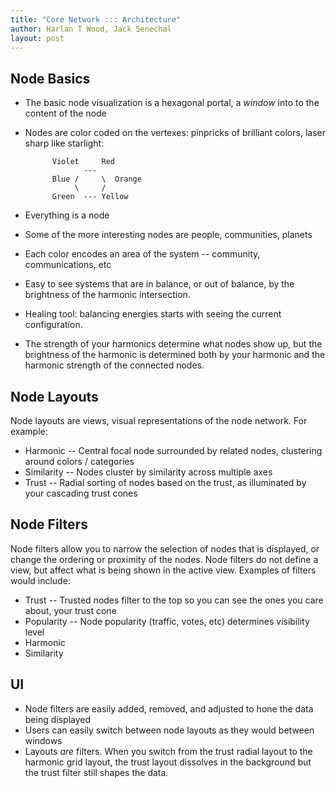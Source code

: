 ```yaml
---
title: "Core Network ::: Architecture"
author: Harlan T Wood, Jack Senechal
layout: post
---
```


Node Basics
-----------

 * The basic node visualization is a hexagonal portal, a _window_ into to the content of the node
 * Nodes are color coded on the vertexes: pinpricks of brilliant colors, laser sharp like starlight:

             Violet     Red
                    ---
             Blue /     \  Orange
                  \     /
             Green  --- Yellow

 * Everything is a node
 * Some of the more interesting nodes are people, communities, planets
 * Each color encodes an area of the system -- community, communications, etc
 * Easy to see systems that are in balance, or out of balance, by the brightness of the harmonic intersection.
 * Healing tool: balancing energies starts with seeing the current configuration.
 * The strength of your harmonics determine what nodes show up, but the brightness of the harmonic is determined both by your harmonic and the harmonic strength of the connected nodes.

Node Layouts
------------

Node layouts are views, visual representations of the node network. For example:

 * Harmonic -- Central focal node surrounded by related nodes, clustering around colors / categories
 * Similarity -- Nodes cluster by similarity across multiple axes
 * Trust -- Radial sorting of nodes based on the trust, as illuminated by your cascading trust cones

Node Filters
------------

Node filters allow you to narrow the selection of nodes that is displayed, or change the ordering or proximity of the nodes. Node filters do not define a view, but affect what is being shown in the active view. Examples of filters would include:

 * Trust -- Trusted nodes filter to the top so you can see the ones you care about, your trust cone
 * Popularity -- Node popularity (traffic, votes, etc) determines visibility level
 * Harmonic
 * Similarity

UI
--

* Node filters are easily added, removed, and adjusted to hone the data being displayed
* Users can easily switch between node layouts as they would between windows
* Layouts *are* filters. When you switch from the trust radial layout to the harmonic grid layout, the trust layout dissolves in the background but the trust filter still shapes the data.
